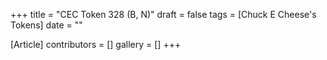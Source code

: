 +++
title = "CEC Token 328 (B, N)"
draft = false
tags = [Chuck E Cheese's Tokens]
date = ""

[Article]
contributors = []
gallery = []
+++
